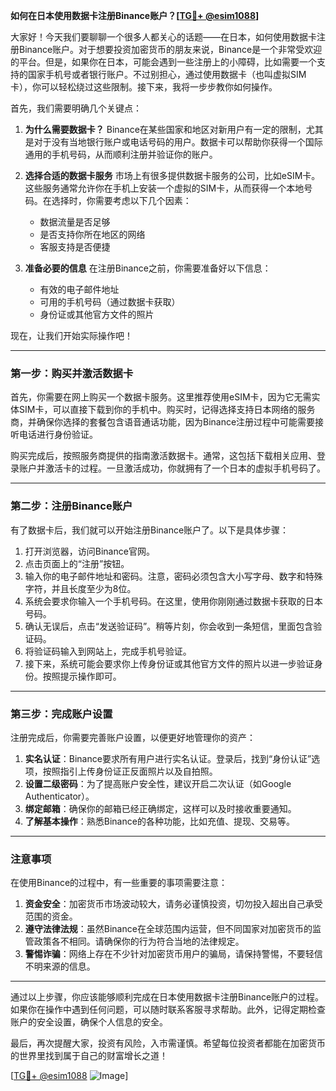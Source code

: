 **如何在日本使用数据卡注册Binance账户？[[TG💪+ @esim1088](https://t.me/s/esim1088)]**

大家好！今天我们要聊聊一个很多人都关心的话题——在日本，如何使用数据卡注册Binance账户。对于想要投资加密货币的朋友来说，Binance是一个非常受欢迎的平台。但是，如果你在日本，可能会遇到一些注册上的小障碍，比如需要一个支持的国家手机号或者银行账户。不过别担心，通过使用数据卡（也叫虚拟SIM卡），你可以轻松绕过这些限制。接下来，我将一步步教你如何操作。

首先，我们需要明确几个关键点：

1. **为什么需要数据卡？**
   Binance在某些国家和地区对新用户有一定的限制，尤其是对于没有当地银行账户或电话号码的用户。数据卡可以帮助你获得一个国际通用的手机号码，从而顺利注册并验证你的账户。

2. **选择合适的数据卡服务**
   市场上有很多提供数据卡服务的公司，比如eSIM卡。这些服务通常允许你在手机上安装一个虚拟的SIM卡，从而获得一个本地号码。在选择时，你需要考虑以下几个因素：
   - 数据流量是否足够
   - 是否支持你所在地区的网络
   - 客服支持是否便捷

3. **准备必要的信息**
   在注册Binance之前，你需要准备好以下信息：
   - 有效的电子邮件地址
   - 可用的手机号码（通过数据卡获取）
   - 身份证或其他官方文件的照片

现在，让我们开始实际操作吧！

---

### 第一步：购买并激活数据卡

首先，你需要在网上购买一个数据卡服务。这里推荐使用eSIM卡，因为它无需实体SIM卡，可以直接下载到你的手机中。购买时，记得选择支持日本网络的服务商，并确保你选择的套餐包含语音通话功能，因为Binance注册过程中可能需要接听电话进行身份验证。

购买完成后，按照服务商提供的指南激活数据卡。通常，这包括下载相关应用、登录账户并激活卡的过程。一旦激活成功，你就拥有了一个日本的虚拟手机号码了。

---

### 第二步：注册Binance账户

有了数据卡后，我们就可以开始注册Binance账户了。以下是具体步骤：

1. 打开浏览器，访问Binance官网。
2. 点击页面上的“注册”按钮。
3. 输入你的电子邮件地址和密码。注意，密码必须包含大小写字母、数字和特殊字符，并且长度至少为8位。
4. 系统会要求你输入一个手机号码。在这里，使用你刚刚通过数据卡获取的日本号码。
5. 确认无误后，点击“发送验证码”。稍等片刻，你会收到一条短信，里面包含验证码。
6. 将验证码输入到网站上，完成手机号验证。
7. 接下来，系统可能会要求你上传身份证或其他官方文件的照片以进一步验证身份。按照提示操作即可。

---

### 第三步：完成账户设置

注册完成后，你需要完善账户设置，以便更好地管理你的资产：

1. **实名认证**：Binance要求所有用户进行实名认证。登录后，找到“身份认证”选项，按照指引上传身份证正反面照片以及自拍照。
2. **设置二级密码**：为了提高账户安全性，建议开启二次认证（如Google Authenticator）。
3. **绑定邮箱**：确保你的邮箱已经正确绑定，这样可以及时接收重要通知。
4. **了解基本操作**：熟悉Binance的各种功能，比如充值、提现、交易等。

---

### 注意事项

在使用Binance的过程中，有一些重要的事项需要注意：

1. **资金安全**：加密货币市场波动较大，请务必谨慎投资，切勿投入超出自己承受范围的资金。
2. **遵守法律法规**：虽然Binance在全球范围内运营，但不同国家对加密货币的监管政策各不相同。请确保你的行为符合当地的法律规定。
3. **警惕诈骗**：网络上存在不少针对加密货币用户的骗局，请保持警惕，不要轻信不明来源的信息。

---

通过以上步骤，你应该能够顺利完成在日本使用数据卡注册Binance账户的过程。如果你在操作中遇到任何问题，可以随时联系客服寻求帮助。此外，记得定期检查账户的安全设置，确保个人信息的安全。

最后，再次提醒大家，投资有风险，入市需谨慎。希望每位投资者都能在加密货币的世界里找到属于自己的财富增长之道！

[[TG💪+ @esim1088](https://t.me/s/esim1088) ![Image](https://i.postimg.cc/4NQfJmqS/Snipaste-2025-05-13-00-14-12.png)]